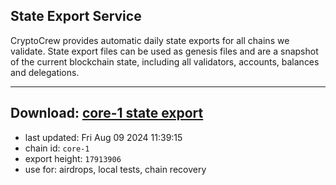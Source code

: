 ## State Export Service
CryptoCrew provides automatic daily state exports for all chains we validate. State export files can be used as genesis files and are a snapshot of the current blockchain state, including all validators, accounts, balances and delegations.

---
**Download: [core-1 state export](https://dl-eu2.ccvalidators.com/SERVICE/persistence/core-1_export_17913906.json)**
---

- last updated: Fri Aug 09 2024 11:39:15
- chain id: `core-1`
- export height: `17913906`
- use for: airdrops, local tests, chain recovery
